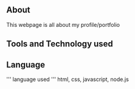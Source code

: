 ## About
This webpage is all about my profile/portfolio


## Tools and Technology used
## Language
'''
language used
'''
html, css, javascript, node.js

